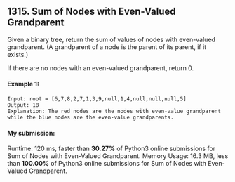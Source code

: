 ## 1315. Sum of Nodes with Even-Valued Grandparent
Given a binary tree, return the sum of values of nodes with even-valued grandparent.  (A grandparent of a node is the parent of its parent, if it exists.)

If there are no nodes with an even-valued grandparent, return 0.

#### Example 1:

```
Input: root = [6,7,8,2,7,1,3,9,null,1,4,null,null,null,5]
Output: 18
Explanation: The red nodes are the nodes with even-value grandparent while the blue nodes are the even-value grandparents.
```

#### My submission:
Runtime: 120 ms, faster than **30.27%** of Python3 online submissions for Sum of Nodes with Even-Valued Grandparent.
Memory Usage: 16.3 MB, less than **100.00%** of Python3 online submissions for Sum of Nodes with Even-Valued Grandparent.

